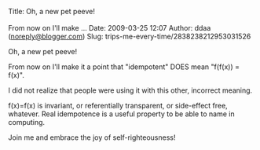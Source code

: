 Title: Oh, a new pet peeve!<br><br>From now on I'll make ...
Date: 2009-03-25 12:07
Author: ddaa (noreply@blogger.com)
Slug: trips-me-every-time/2838238212953031526

Oh, a new pet peeve!  
  
From now on I'll make it a point that "idempotent" DOES mean "f(f(x)) =
f(x)".  
  
I did not realize that people were using it with this other, incorrect
meaning.  
  
f(x)=f(x) is invariant, or referentially transparent, or side-effect
free, whatever. Real idempotence is a useful property to be able to name
in computing.  
  
Join me and embrace the joy of self-righteousness!

